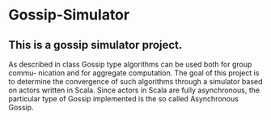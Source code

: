 # Gossip-Simulator
## This is a gossip simulator project.
As described in class Gossip type algorithms can be used both for group commu- nication and for aggregate computation. The goal of this project is to determine the convergence of such algorithms through a simulator based on actors written in Scala. Since actors in Scala are fully asynchronous, the particular type of Gossip implemented is the so called Asynchronous Gossip.

